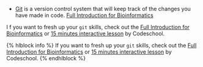 

* [Git](https://github.com) is a version control system that will keep track of the changes you have made in code. [Full Introduction for Bioinformatics](http://journals.plos.org/ploscompbiol/article?id=10.1371/journal.pcbi.1004947)

I f you want to fresh up your `git` skills, check out the [Full Introduction for Bioinformatics](http://journals.plos.org/ploscompbiol/article?id=10.1371/journal.pcbi.1004947) or [15 minutes interactive lesson](https://try.github.io/levels/1/challenges/1) by Codeschool.

{% hlblock info %}
If you want to fresh up your `git` skills, check out the [Full Introduction for Bioinformatics](http://journals.plos.org/ploscompbiol/article?id=10.1371/journal.pcbi.1004947) or [15 minutes interactive lesson](https://try.github.io/levels/1/challenges/1) by Codeschool.
{% endhlblock %}
